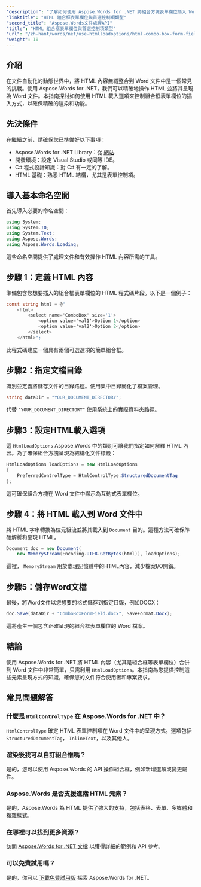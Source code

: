 ```yaml
---
"description": "了解如何使用 Aspose.Words for .NET 將組合方塊表單欄位插入 Word 文件。本逐步指南涵蓋 HTML 載入選項、首選控制類型以及無縫文件自動化的高級自訂技巧。"
"linktitle": "HTML 組合框表單欄位與首選控制項類型"
"second_title": "Aspose.Words文件處理API"
"title": "HTML 組合框表單欄位與首選控制項類型"
"url": "/zh-hant/words/net/use-htmlloadoptions/html-combo-box-form-fields-with-preferred-control-types/"
"weight": 10
---
```


## 介紹

在文件自動化的動態世界中，將 HTML 內容無縫整合到 Word 文件中是一個常見的挑戰。使用 Aspose.Words for .NET，我們可以精確地操作 HTML 並將其呈現為 Word 文件。本指南探討如何使用 HTML 載入選項來控制組合框表單欄位的插入方式，以確保精確的渲染和功能。

## 先決條件

在繼續之前，請確保您已準備好以下事項：

- Aspose.Words for .NET Library：從 [網站](https://releases。aspose.com/words/net/). 
- 開發環境：設定 Visual Studio 或同等 IDE。  
- C# 程式設計知識：對 C# 有一定的了解。  
- HTML 基礎：熟悉 HTML 結構，尤其是表單控制項。  

## 導入基本命名空間

首先導入必要的命名空間：

```csharp
using System;
using System.IO;
using System.Text;
using Aspose.Words;
using Aspose.Words.Loading;
```

這些命名空間提供了處理文件和有效操作 HTML 內容所需的工具。

## 步驟 1：定義 HTML 內容

準備包含您想要插入的組合框表單欄位的 HTML 程式碼片段。以下是一個例子：

```csharp
const string html = @"
    <html>
        <select name='ComboBox' size='1'>
            <option value='val1'>Option 1</option>
            <option value='val2'>Option 2</option>
        </select>
    </html>";
```

此程式碼建立一個具有兩個可選選項的簡單組合框。

## 步驟2：指定文檔目錄

識別並定義將儲存文件的目錄路徑。使用集中目錄簡化了檔案管理。

```csharp
string dataDir = "YOUR_DOCUMENT_DIRECTORY";
```

代替 `"YOUR_DOCUMENT_DIRECTORY"` 使用系統上的實際資料夾路徑。

## 步驟3：設定HTML載入選項

這 `HtmlLoadOptions` Aspose.Words 中的類別可讓我們指定如何解釋 HTML 內容。為了確保組合方塊呈現為結構化文件標籤：

```csharp
HtmlLoadOptions loadOptions = new HtmlLoadOptions
{
    PreferredControlType = HtmlControlType.StructuredDocumentTag
};
```

這可確保組合方塊在 Word 文件中顯示為互動式表單欄位。

## 步驟 4：將 HTML 載入到 Word 文件中

將 HTML 字串轉換為位元組流並將其載入到 `Document` 目的。這種方法可確保準確解析和呈現 HTML。

```csharp
Document doc = new Document(
    new MemoryStream(Encoding.UTF8.GetBytes(html)), loadOptions);
```

這裡， `MemoryStream` 用於處理記憶體中的HTML內容，減少檔案I/O開銷。

## 步驟5：儲存Word文檔

最後，將Word文件以您想要的格式儲存到指定目錄，例如DOCX：

```csharp
doc.Save(dataDir + "ComboBoxFormField.docx", SaveFormat.Docx);
```

這將產生一個包含正確呈現的組合框表單欄位的 Word 檔案。

## 結論

使用 Aspose.Words for .NET 將 HTML 內容（尤其是組合框等表單欄位）合併到 Word 文件中非常簡單，只需利用 `HtmlLoadOptions`。本指南為您提供控制這些元素呈現方式的知識，確保您的文件符合使用者和專案要求。

## 常見問題解答

### 什麼是 `HtmlControlType` 在 Aspose.Words for .NET 中？
`HtmlControlType` 確定 HTML 表單控制項在 Word 文件中的呈現方式。選項包括 `StructuredDocumentTag`， `InlineText`，以及其他人。

### 渲染後我可以自訂組合框嗎？
是的，您可以使用 Aspose.Words 的 API 操作組合框，例如新增選項或變更屬性。

### Aspose.Words 是否支援進階 HTML 元素？
是的，Aspose.Words 為 HTML 提供了強大的支持，包括表格、表單、多媒體和複雜樣式。

### 在哪裡可以找到更多資源？
訪問 [Aspose.Words for .NET 文檔](https://reference.aspose.com/words/net/) 以獲得詳細的範例和 API 參考。

### 可以免費試用嗎？
是的，你可以 [下載免費試用版](https://releases.aspose.com/) 探索 Aspose.Words for .NET。